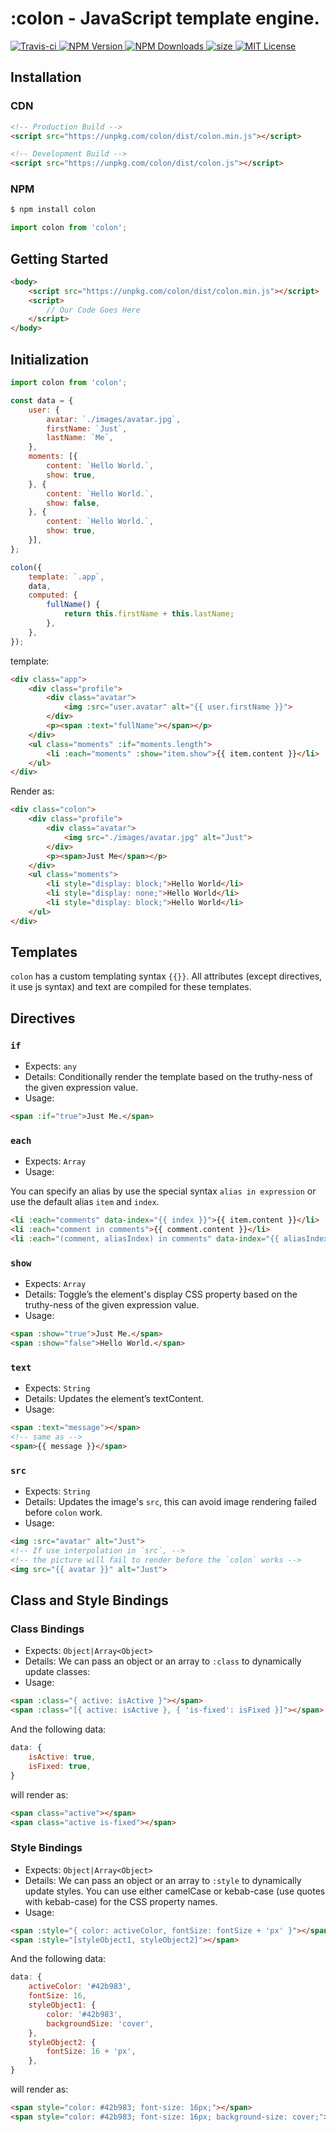 <!-- ![Banner](./images/banner.png) -->

# :colon - JavaScript template engine.

<a href="https://travis-ci.org/colonjs/colon">
    <img src="https://travis-ci.org/colonjs/colon.svg?branch=master" alt="Travis-ci">
</a>
<a href="https://www.npmjs.com/package/colon">
    <img src="https://img.shields.io/npm/v/colon.svg" alt="NPM Version">
</a>
<a href="https://www.npmjs.com/package/colon">
    <img src="https://img.shields.io/npm/dt/colon.svg" alt="NPM Downloads">
</a>
<a href="javascript:;">
    <img src="https://img.shields.io/github/size/colonjs/colon/dist/colon.min.js.svg" alt="size">
</a>
<a href="https://github.com/colonjs/colon/blob/master/LICENSE">
    <img src="https://img.shields.io/github/license/colonjs/colon.svg" alt="MIT License">
</a>

## Installation

### CDN

```html
<!-- Production Build -->
<script src="https://unpkg.com/colon/dist/colon.min.js"></script>

<!-- Development Build -->
<script src="https://unpkg.com/colon/dist/colon.js"></script>
```

### NPM

```bash
$ npm install colon
```

```js
import colon from 'colon';
```

## Getting Started

```html
<body>
    <script src="https://unpkg.com/colon/dist/colon.min.js"></script>
    <script>
        // Our Code Goes Here
    </script>
</body>
```

## Initialization

```js
import colon from 'colon';

const data = {
    user: {
        avatar: `./images/avatar.jpg`,
        firstName: `Just`,
        lastName: `Me`,
    },
    moments: [{
        content: `Hello World.`,
        show: true,
    }, {
        content: `Hello World.`,
        show: false,
    }, {
        content: `Hello World.`,
        show: true,
    }],
};

colon({
    template: `.app`,
    data,
    computed: {
        fullName() {
            return this.firstName + this.lastName;
        },
    },
});
```

template:

```html
<div class="app">
    <div class="profile">
        <div class="avatar">
            <img :src="user.avatar" alt="{{ user.firstName }}">
        </div>
        <p><span :text="fullName"></span></p>
    </div>
    <ul class="moments" :if="moments.length">
        <li :each="moments" :show="item.show">{{ item.content }}</li>
    </ul>
</div>
```

Render as:

```html
<div class="colon">
    <div class="profile">
        <div class="avatar">
            <img src="./images/avatar.jpg" alt="Just">
        </div>
        <p><span>Just Me</span></p>
    </div>
    <ul class="moments">
        <li style="display: block;">Hello World</li>
        <li style="display: none;">Hello World</li>
        <li style="display: block;">Hello World</li>
    </ul>
</div>
```

## Templates

`colon` has a custom templating syntax `{{}}`. All attributes (except directives, it use js syntax) and text are compiled for these templates.

## Directives

### `if`

- Expects: `any`
- Details: Conditionally render the template based on the truthy-ness of the given expression value.
- Usage:

```html
<span :if="true">Just Me.</span>
```

### `each`

- Expects: `Array`
- Usage:

You can specify an alias by use the special syntax `alias in expression` or use the default alias `item` and `index`.

```html
<li :each="comments" data-index="{{ index }}">{{ item.content }}</li>
<li :each="comment in comments">{{ comment.content }}</li>
<li :each="(comment, aliasIndex) in comments" data-index="{{ aliasIndex }}">{{ comment.content }}</li>
```

### `show`

- Expects: `Array`
- Details: Toggle’s the element's display CSS property based on the truthy-ness of the given expression value.
- Usage:

```html
<span :show="true">Just Me.</span>
<span :show="false">Hello World.</span>
```

### `text`

- Expects: `String`
- Details: Updates the element’s textContent.
- Usage:

```html
<span :text="message"></span>
<!-- same as -->
<span>{{ message }}</span>
```

### `src`

- Expects: `String`
- Details: Updates the image's `src`, this can avoid image rendering failed before `colon` work.
- Usage:

```html
<img :src="avatar" alt="Just">
<!-- If use interpolation in `src`, -->
<!-- the picture will fail to render before the `colon` works -->
<img src="{{ avatar }}" alt="Just">
```

## Class and Style Bindings

### Class Bindings

- Expects: `Object|Array<Object>`
- Details: We can pass an object or an array to `:class` to dynamically update classes:
- Usage:

```html
<span :class="{ active: isActive }"></span>
<span :class="[{ active: isActive }, { 'is-fixed': isFixed }]"></span>
```

And the following data:

```js
data: {
    isActive: true,
    isFixed: true,
}
```

will render as:

```html
<span class="active"></span>
<span class="active is-fixed"></span>
```

### Style Bindings

- Expects: `Object|Array<Object>`
- Details: We can pass an object or an array to `:style` to dynamically update styles. You can use either camelCase or kebab-case (use quotes with kebab-case) for the CSS property names.
- Usage:

```html
<span :style="{ color: activeColor, fontSize: fontSize + 'px' }"></span>
<span :style="[styleObject1, styleObject2]"></span>
```

And the following data:

```js
data: {
    activeColor: '#42b983',
    fontSize: 16,
    styleObject1: {
        color: '#42b983',
        backgroundSize: 'cover',
    },
    styleObject2: {
        fontSize: 16 + 'px',
    },
}
```

will render as:

```html
<span style="color: #42b983; font-size: 16px;"></span>
<span style="color: #42b983; font-size: 16px; background-size: cover;"></span>
```
